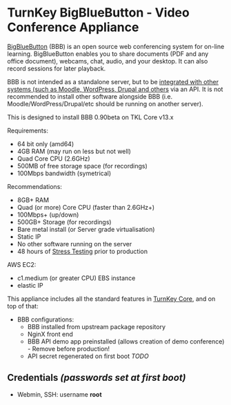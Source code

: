 TurnKey BigBlueButton - Video Conference Appliance
==================================================

[BigBlueButton](http:///www.bigbluebutton.org/) (BBB) is an open source web conferencing system for on-line learning. BigBlueButton enables you to share documents (PDF and any office document), webcams, chat, audio, and your desktop. It can also record sessions for later playback.

BBB is not intended as a standalone server, but to be [integrated with other systems (such as Moodle, WordPress, Drupal and others](http://www.bigbluebutton.org/open-source-integrations/) via an API. It is not recommended to install other software alongside BBB (i.e. Moodle/WordPress/Drupal/etc should be running on another server).

This is designed to install BBB 0.90beta on TKL Core v13.x

Requirements:
- 64 bit only (amd64)
- 4GB RAM (may run on less but not well)
- Quad Core CPU (2.6GHz)
- 500MB of free storage space (for recordings)
- 100Mbps bandwidth (symetrical)

Recommendations:
- 8GB+ RAM
- Quad (or more) Core CPU (faster than 2.6GHz+)
- 100Mbps+ (up/down)
- 500GB+ Storage (for recordings)
- Bare metal install (or Server grade virtualisation)
- Static IP
- No other software running on the server
- 48 hours of [Stress Testing](https://code.google.com/p/bigbluebutton/wiki/StressTesting) prior to production

AWS EC2:
- c1.medium (or greater CPU) EBS instance
- elastic IP

This appliance includes all the standard features in [TurnKey Core](http://www.turnkeylinux.org/core), and on top of that:
- BBB configurations:
    - BBB installed from upstream package repository
    - NginX front end
    - BBB API demo app preinstalled (allows creation of demo conference) - Remove before production!
    - API secret regenerated on first boot *TODO*

Credentials *(passwords set at first boot)*
-------------------------------------------

- Webmin, SSH: username **root**
